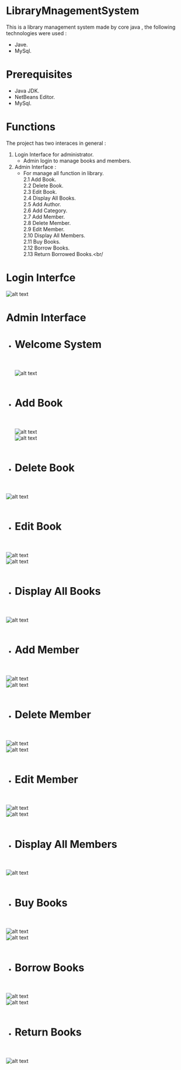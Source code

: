 # LibraryMnagementSystem
This is a library management system made by core java , the following technologies were used :
- Jave.
- MySql.
# Prerequisites
- Java JDK.
- NetBeans Editor.
- MySql.

# Functions
The project has two interaces in general : 
1. Login Interface for administrator.
   - Admin login to manage books and members.
2. Admin Interface : 
   * For manage all function in library. <br/>
         2.1 Add Book.<br/>
         2.2 Delete Book.<br/>
         2.3 Edit Book.<br/>
         2.4 Display All Books.<br/>
         2.5 Add Author.<br/>
         2.6 Add Category.<br/>
         2.7 Add Member.<br/>
         2.8 Delete Member.<br/>
         2.9 Edit Member.<br/>
         2.10 Display All Members.<br/>
         2.11 Buy Books.<br/>
         2.12 Borrow Books.<br/>
         2.13 Return Borrowed Books.<br/
  
  # Login Interfce
  ![alt text](Screenshot/2.png)
  
  # Admin Interface
   * # Welcome System<br/><br/>
     ![alt text](Screenshot/3.png)<br/>
    <br/>
   * # Add Book<br/><br/>
     ![alt text](Screenshot/5.png)<br/>
     ![alt text](Screenshot/11.png)<br/>
    <br/>
   * # Delete Book<br/><br/>
   ![alt text](Screenshot/19.png)<br/>
   <br/>
   * # Edit Book<br/><br/>
   ![alt text](Screenshot/12.png)<br/>
   ![alt text](Screenshot/17.png)<br/>
   <br/>
   * # Display All Books<br/><br/>
   ![alt text](Screenshot/21.png)<br/>
   <br/>
   * # Add Member<br/><br/>
   ![alt text](Screenshot/25.png)<br/>
   ![alt text](Screenshot/26.png)<br/>
   <br/>
   * # Delete Member<br/><br/>
   ![alt text](Screenshot/33.png)<br/>
   ![alt text](Screenshot/36.png)<br/>
   <br/>
   * # Edit Member<br/><br/>
   ![alt text](Screenshot/31.png)<br/>
   ![alt text](Screenshot/27.png)<br/>
   <br/>
   * # Display All Members<br/><br/>
   ![alt text](Screenshot/37.png)<br/>
   <br/>
   * # Buy Books<br/><br/>
   ![alt text](Screenshot/39.png)<br/>
   ![alt text](Screenshot/40.png)<br/>
   <br/>
   * # Borrow Books<br/><br/>
   ![alt text](Screenshot/43.png)<br/>
   ![alt text](Screenshot/45.png)<br/>
   <br/>
   * # Return Books<br/><br/>
   ![alt text](Screenshot/47.png)<br/>

